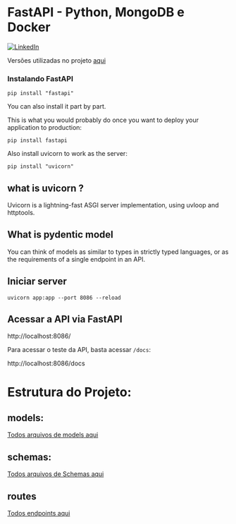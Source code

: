 # FastAPI - Python, MongoDB e Docker

[![LinkedIn](https://img.shields.io/badge/LinkedIn-%40viniciusblanco-blue)](https://www.linkedin.com/in/viniciusblanco/)

Versões utilizadas no projeto [aqui](https://github.com/EuViniBlanco/api/blob/main/requirements.txt)
### Instalando FastAPI
```
pip install "fastapi"
```

You can also install it part by part.

This is what you would probably do once you want to deploy your application to production:

```
pip install fastapi
```
Also install uvicorn to work as the server:


```
pip install "uvicorn"
```

## what is uvicorn ?
Uvicorn is a lightning-fast ASGI server implementation, using uvloop and httptools.

## What is pydentic model
You can think of models as similar to types in strictly typed languages, or as the requirements of a single endpoint in an API.

## Iniciar server 
```
uvicorn app:app --port 8086 --reload
```

## Acessar a API via FastAPI
http://localhost:8086/

Para acessar o teste da API, basta acessar `/docs`:

http://localhost:8086/docs



# Estrutura do Projeto:
## models:
[Todos arquivos de models aqui](https://github.com/EuViniBlanco/api/tree/main/models)

## schemas:
[Todos arquivos de Schemas aqui](https://github.com/EuViniBlanco/api/tree/main/schemas)

## routes
[Todos endpoints aqui](https://github.com/EuViniBlanco/api/tree/main/routes)